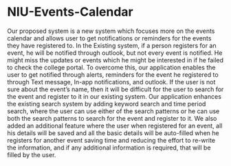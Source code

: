 # NIU-Events-Calendar
Our proposed system is a new system which focuses more on the events calendar and allows user to get notifications or reminders for the events they have registered to. In the Existing system, if a person registers for an event, he will be notified through outlook, but not every event is notified. He might miss the updates or events which he might be interested in if he failed to check the college portal. To overcome this, our application enables the user to get notified through alerts, reminders for the event he registered to through Text message, In-app notifications, and outlook. If the user is not sure about the event’s name, then it will be difficult for the user to search for the event and register to it in our existing system. Our application enhances the existing search system by adding keyword search and time period search, where the user can use either of the search patterns or he can use both the search patterns to search for the event and register to it. We also added an additional feature where the user when registered for an event, all his details will be saved and all the basic details will be auto-filled when he registers for another event saving time and reducing the effort to re-write the information, and if any additional information is required, that will be filled by the user.
